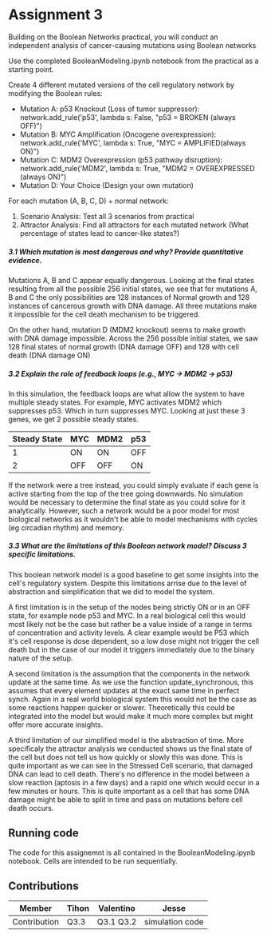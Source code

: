 # Assignment 3

Building on the Boolean Networks practical, you will conduct an independent analysis of cancer-causing mutations using Boolean networks

Use the completed BooleanModeling.ipynb notebook from the practical as a starting point.

Create 4 different mutated versions of the cell regulatory network by modifying the Boolean rules:

- Mutation A: p53 Knockout (Loss of tumor suppressor):   network.add_rule('p53', lambda s: False, "p53 = BROKEN (always OFF)")
- Mutation B: MYC Amplification (Oncogene overexpression):   network.add_rule('MYC', lambda s: True, "MYC = AMPLIFIED(always ON)")
- Mutation C: MDM2 Overexpression (p53 pathway disruption):   network.add_rule('MDM2', lambda s: True, "MDM2 = OVEREXPRESSED (always ON)")
- Mutation D: Your Choice (Design your own mutation)

For each mutation (A, B, C, D) + normal network:

1. Scenario Analysis: Test all 3 scenarios from practical
2. Attractor Analysis: Find all attractors for each mutated network (What percentage of states lead to cancer-like states?)


##### 3.1 Which mutation is most dangerous and why? Provide quantitative evidence.

Mutations A, B and C appear equally dangerous. Looking at the final states resulting from all the possible 256 initial states, we see that for mutations A, B and C the only possibilities are 128 instances of Normal growth and 128 instances of cancerous growth with DNA damage. All three mutations make it impossible for the cell death mechanism to be triggered.

On the other hand, mutation D (MDM2 knockout) seems to make growth with DNA damage impossible. Across the 256 possible initial states, we saw 128 final states of normal growth (DNA damage OFF) and 128 with cell death (DNA damage ON)

##### 3.2 Explain the role of feedback loops (e.g., MYC → MDM2 → p53)

In this simulation, the feedback loops are what allow the system to have multiple steady states. For example, MYC activates MDM2 which suppresses p53. Which in turn suppresses MYC. Looking at just these 3 genes, we get 2 possible steady states.

| Steady State | MYC | MDM2 | p53 |
|--------------|-----|------|-----|
| 1            | ON  | ON   | OFF |
| 2            | OFF | OFF  | ON  |

If the network were a tree instead, you could simply evaluate if each gene is active starting from the top of the tree going downwards. No simulation would be necessary to determine the final state as you could solve for it analytically. However, such a network would be a poor model for most biological networks as it wouldn't be able to model mechanisms with cycles (eg circadian rhythm) and memory.

##### 3.3 What are the limitations of this Boolean network model? Discuss 3 specific limitations.

This boolean network model is a good baseline to get some insights into the cell's regulatory system. Despite this limitations arrise due to the level of abstraction and simplification that we did to model the system.

A first limitation is in the setup of the nodes being strictly ON or in an OFF state, for example node p53 and MYC. In a real biological cell this would most likely not be the case but rather be a value inside of a range in terms of concentration and activity levels. A clear example would be P53 which it's cell response is dose dependent, so a low dose might not trigger the cell death but in the case of our model it triggers immediately due to the binary nature of the setup. 

A second limitation is the assumption that the components in the network update at the same time. As we use the function update_synchronous, this assumes that every element updates at the exact same time in perfect synch. Again in a real world biological system this would not be the case as some reactions happen quicker or slower. Theoretically this could be integrated into the model but would make it much more complex but might offer more accurate insights. 

A third limitation of our simplified model is the abstraction of time. More specificaly the attractor analysis we conducted shows us the final state of the cell but does not tell us how quickly or slowly this was done. This is quite important as we can see in the Stressed Cell scenario, that damaged DNA can lead to cell death. There's no difference in the model between a slow reaction (aptosis in a few days) and a rapid one which would occur in a few minutes or hours. This is quite important as a cell that has some DNA damage might be able to split in time and pass on mutations before cell death occurs. 

## Running code

The code for this assignemnt is all contained in the BooleanModeling.ipynb notebook. Cells are intended to be run sequentially.

## Contributions

Member | Tihon | Valentino | Jesse
-|-|-|-
Contribution | Q3.3 | Q3.1 Q3.2 | simulation code